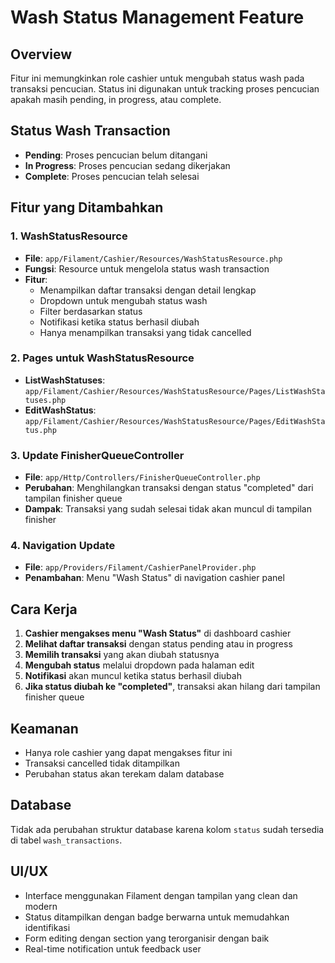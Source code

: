 # Wash Status Management Feature

## Overview

Fitur ini memungkinkan role cashier untuk mengubah status wash pada transaksi pencucian. Status ini digunakan untuk tracking proses pencucian apakah masih pending, in progress, atau complete.

## Status Wash Transaction

-   **Pending**: Proses pencucian belum ditangani
-   **In Progress**: Proses pencucian sedang dikerjakan
-   **Complete**: Proses pencucian telah selesai

## Fitur yang Ditambahkan

### 1. WashStatusResource

-   **File**: `app/Filament/Cashier/Resources/WashStatusResource.php`
-   **Fungsi**: Resource untuk mengelola status wash transaction
-   **Fitur**:
    -   Menampilkan daftar transaksi dengan detail lengkap
    -   Dropdown untuk mengubah status wash
    -   Filter berdasarkan status
    -   Notifikasi ketika status berhasil diubah
    -   Hanya menampilkan transaksi yang tidak cancelled

### 2. Pages untuk WashStatusResource

-   **ListWashStatuses**: `app/Filament/Cashier/Resources/WashStatusResource/Pages/ListWashStatuses.php`
-   **EditWashStatus**: `app/Filament/Cashier/Resources/WashStatusResource/Pages/EditWashStatus.php`

### 3. Update FinisherQueueController

-   **File**: `app/Http/Controllers/FinisherQueueController.php`
-   **Perubahan**: Menghilangkan transaksi dengan status "completed" dari tampilan finisher queue
-   **Dampak**: Transaksi yang sudah selesai tidak akan muncul di tampilan finisher

### 4. Navigation Update

-   **File**: `app/Providers/Filament/CashierPanelProvider.php`
-   **Penambahan**: Menu "Wash Status" di navigation cashier panel

## Cara Kerja

1. **Cashier mengakses menu "Wash Status"** di dashboard cashier
2. **Melihat daftar transaksi** dengan status pending atau in progress
3. **Memilih transaksi** yang akan diubah statusnya
4. **Mengubah status** melalui dropdown pada halaman edit
5. **Notifikasi** akan muncul ketika status berhasil diubah
6. **Jika status diubah ke "completed"**, transaksi akan hilang dari tampilan finisher queue

## Keamanan

-   Hanya role cashier yang dapat mengakses fitur ini
-   Transaksi cancelled tidak ditampilkan
-   Perubahan status akan terekam dalam database

## Database

Tidak ada perubahan struktur database karena kolom `status` sudah tersedia di tabel `wash_transactions`.

## UI/UX

-   Interface menggunakan Filament dengan tampilan yang clean dan modern
-   Status ditampilkan dengan badge berwarna untuk memudahkan identifikasi
-   Form editing dengan section yang terorganisir dengan baik
-   Real-time notification untuk feedback user
